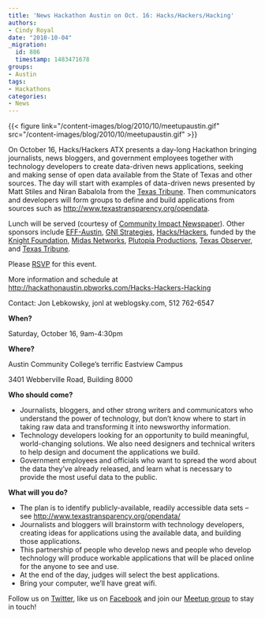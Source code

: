 ```yaml
---
title: 'News Hackathon Austin on Oct. 16: Hacks/Hackers/Hacking'
authors:
- Cindy Royal
date: "2010-10-04"
_migration:
  id: 886
  timestamp: 1483471678
groups:
- Austin
tags:
- Hackathons
categories:
- News
---
```


{{< figure link="/content-images/blog/2010/10/meetupaustin.gif" src="/content-images/blog/2010/10/meetupaustin.gif" >}}

On October 16, Hacks/Hackers ATX presents a day-long Hackathon bringing journalists, news bloggers, and government employees together with technology developers to create data-driven news applications, seeking and making sense of open data available from the State of Texas and other sources. The day will start with examples of data-driven news presented by Matt Stiles and Niran Babalola from the [Texas Tribune][1]. Then communicators and developers will form groups to define and build applications from sources such as <http://www.texastransparency.org/opendata>.

Lunch will be served (courtesy of [Community Impact Newspaper][2]). Other sponsors include [EFF-Austin][3], [GNI Strategies][4], [Hacks/Hackers][5], funded by the [Knight Foundation][6], [Midas Networks][7], [Plutopia Productions][8], [Texas Observer][9], and [Texas Tribune][1].

Please [RSVP][10] for this event.

<!--more-->

More information and schedule at <http://hackathonaustin.pbworks.com/Hacks-Hackers-Hacking>

Contact: Jon Lebkowsky, jonl at weblogsky.com, 512 762-6547

**When?**

Saturday, October 16, 9am-4:30pm

**Where?**

Austin Community College’s terrific Eastview Campus

3401 Webberville Road, Building 8000

**Who should come?**

  * Journalists, bloggers, and other strong writers and communicators who understand the power of technology, but don’t know where to start in taking raw data and transforming it into newsworthy information.
  * Technology developers looking for an opportunity to build meaningful, world-changing solutions. We also need designers and technical writers to help design and document the applications we build.
  * Government employees and officials who want to spread the word about the data they&#8217;ve already released, and learn what is necessary to provide the most useful data to the public.

**What will you do?**

  * The plan is to identify publicly-available, readily accessible data sets – see <http://www.texastransparency.org/opendata/>
  * Journalists and bloggers will brainstorm with technology developers, creating ideas for applications using the available data, and building those applications.
  * This partnership of people who develop news and people who develop technology will produce workable applications that will be placed online for the anyone to see and use.
  * At the end of the day, judges will select the best applications.
  * Bring your computer, we’ll have great wifi.

Follow us on [Twitter][11], like us on [Facebook][12] and join our [Meetup group][13] to stay in touch!

 [1]: http://texastribune.org
 [2]: http://impactnews.com/
 [3]: http://effaustin.org/
 [4]: http://www.gnistrategies.com/
 [5]: http://hackshackers.com
 [6]: http://www.knightfoundation.org/
 [7]: http://www.midasnetworks.com/
 [8]: http://plutopiaproductions.com/
 [9]: http://texasobserver.org/
 [10]: http://meetupaustin.hackshackers.com/calendar/14963391
 [11]: http://twitter.com/hackshackersatx
 [12]: http://www.facebook.com/pages/HacksHackers-ATX/144062202296894
 [13]: http://meetupaustin.hackshackers.com/